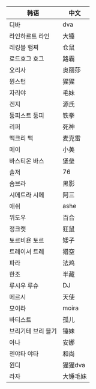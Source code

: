 | 韩语 | 中文 |
| ------ | ------ |
|디바| dva  |
|라인하르트 라인| 大锤 |
|레킹볼 햄찌| 仓鼠 |
|로드호그 호그| 路霸 |
|오리사| 奥丽莎 |
|윈스턴| 猩猩 |
|자리야| 毛妹 |
|겐지| 源氏 |
|둠피스트 둠피| 铁拳 |
|리퍼| 死神 |
|맥크리 맥| 麦克雷|
|메이| 小美 |
|바스티온 바스| 堡垒 |
|솔저| 76|
|솜브라| 黑影 |
|시메트라 시메| 阿三 |
|애쉬| ashe |
|위도우| 百合 |
|정크랫| 狂鼠 |
|토르비욘 토르| 矮子|
|트레이서 트레| 猎空 |
|파라| 法鸡 |
|한조| 半藏 |
|루시우 루슈 |DJ |
|메르시|天使 |
|모이라|moira |
|바티스트|孤儿 |
|브리기테 브리 블기| 锤妹 |
|아나|安娜 |
|젠야타 야타| 和尚 |
|윈디 |猩猩dva|
|라자 |大锤毛妹|

